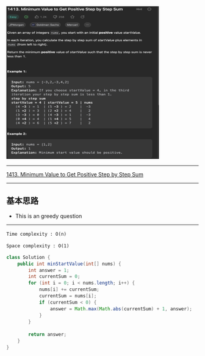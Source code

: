 <img src="2022-12-19-19-28-18.png" width="400" height="400"/>

___
[1413. Minimum Value to Get Positive Step by Step Sum](https://leetcode.com/problems/minimum-value-to-get-positive-step-by-step-sum/description/)
___

## 基本思路
* This is an greedy question

___

`Time complexity : O(n)`

`Space complexity : O(1)`
```java
class Solution {
    public int minStartValue(int[] nums) {
        int answer = 1;
        int currentSum = 0;
        for (int i = 0; i < nums.length; i++) {
            nums[i] += currentSum;
            currentSum = nums[i];
            if (currentSum < 0) {
                answer = Math.max(Math.abs(currentSum) + 1, answer);
            }
        }

        return answer;
    }
}
```